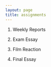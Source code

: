 ```yaml
---
layout: page
title: assignments
---
```


1. Weekly Reports

2. Exam Essay

3. Film Reaction

4. Final Essay

